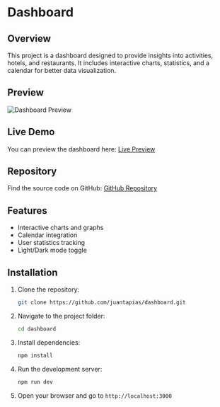 # Dashboard

## Overview
This project is a dashboard designed to provide insights into activities, hotels, and restaurants. It includes interactive charts, statistics, and a calendar for better data visualization.

## Preview
![Dashboard Preview](./dashboard.png)

## Live Demo
You can preview the dashboard here: [Live Preview](https://dashboard-git-develop-juan-tapias-projects.vercel.app/)

## Repository
Find the source code on GitHub: [GitHub Repository](https://github.com/juantapias/dashboard)

## Features
- Interactive charts and graphs
- Calendar integration
- User statistics tracking
- Light/Dark mode toggle

## Installation
1. Clone the repository:
   ```sh
   git clone https://github.com/juantapias/dashboard.git
   ```
2. Navigate to the project folder:
   ```sh
   cd dashboard
   ```
3. Install dependencies:
   ```sh
   npm install
   ```
4. Run the development server:
   ```sh
   npm run dev
   ```
5. Open your browser and go to `http://localhost:3000`
